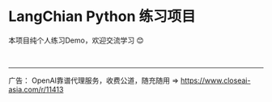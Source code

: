 # LangChian Python 练习项目

本项目纯个人练习Demo，欢迎交流学习 😊

<BR/>

---

广告：
OpenAI靠谱代理服务，收费公道，随充随用 => https://www.closeai-asia.com/r/11413

